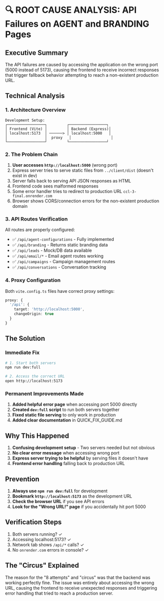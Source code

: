# 🔍 ROOT CAUSE ANALYSIS: API Failures on AGENT and BRANDING Pages

## Executive Summary
The API failures are caused by accessing the application on the wrong port (5000 instead of 5173), causing the frontend to receive incorrect responses that trigger fallback behavior attempting to reach a non-existent production URL.

## Technical Analysis

### 1. Architecture Overview
```
Development Setup:
┌─────────────────┐         ┌─────────────────┐
│ Frontend (Vite) │         │ Backend (Express)│
│ localhost:5173  │ ──────> │ localhost:5000   │
│                 │  proxy   │                  │
└─────────────────┘         └─────────────────┘
```

### 2. The Problem Chain
1. **User accesses `http://localhost:5000`** (wrong port)
2. Express server tries to serve static files from `../client/dist` (doesn't exist in dev)
3. Server falls back to serving API JSON responses as HTML
4. Frontend code sees malformed responses
5. Some error handler tries to redirect to production URL `ccl-3-final.onrender.com`
6. Browser shows CORS/connection errors for the non-existent production domain

### 3. API Routes Verification
All routes are properly configured:
- ✅ `/api/agent-configurations` - Fully implemented
- ✅ `/api/branding` - Returns static branding data
- ✅ `/api/leads` - Mock/DB data available
- ✅ `/api/email/*` - Email agent routes working
- ✅ `/api/campaigns` - Campaign management routes
- ✅ `/api/conversations` - Conversation tracking

### 4. Proxy Configuration
Both `vite.config.ts` files have correct proxy settings:
```typescript
proxy: {
  '/api': {
    target: 'http://localhost:5000',
    changeOrigin: true
  }
}
```

## The Solution

### Immediate Fix
```bash
# 1. Start both servers
npm run dev:full

# 2. Access the correct URL
open http://localhost:5173
```

### Permanent Improvements Made
1. **Added helpful error page** when accessing port 5000 directly
2. **Created `dev:full` script** to run both servers together
3. **Fixed static file serving** to only work in production
4. **Added clear documentation** in QUICK_FIX_GUIDE.md

## Why This Happened
1. **Confusing development setup** - Two servers needed but not obvious
2. **No clear error message** when accessing wrong port
3. **Express server trying to be helpful** by serving files it doesn't have
4. **Frontend error handling** falling back to production URL

## Prevention
1. **Always use `npm run dev:full`** for development
2. **Bookmark `http://localhost:5173`** as the development URL
3. **Check the browser URL** if you see API errors
4. **Look for the "Wrong URL!" page** if you accidentally hit port 5000

## Verification Steps
1. Both servers running? ✓
2. Accessing localhost:5173? ✓
3. Network tab shows `/api/*` calls? ✓
4. No `onrender.com` errors in console? ✓

## The "Circus" Explained
The reason for the "8 attempts" and "circus" was that the backend was working perfectly fine. The issue was entirely about accessing the wrong URL, causing the frontend to receive unexpected responses and triggering error handling that tried to reach a production server.